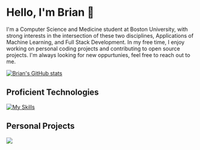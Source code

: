 # Hello, I'm Brian 👋
 I'm a Computer Science and Medicine student at Boston University, with strong interests in the intersection of these two disciplines, Applications of Machine Learning, and Full Stack Development. In my free time, I enjoy working on personal coding projects and contributing to open source projects. I'm always looking for new oppurtunies, feel free to reach out to me.
 
[![Brian's GitHub stats](https://github-readme-stats.vercel.app/api?username=b-tao&count_private=true&hide=issues&include_all_commits=true&custom_title=Total+Contributions&show_icons=true&theme=radical)](https://github.com/anuraghazra/github-readme-stats)



## Proficient Technologies
[![My Skills](https://skillicons.dev/icons?i=py,java,c,react,threejs,r,js,selenium,tailwind,matlab,bash,git,docker,tensorflow,prisma,netlify,mongodb,aws&perline=9)](https://skillicons.dev)

## Personal Projects

<a href="https://github.com/b-tao/X-Ray_Bone_Classifier" target="_blank">
  <img align="center" src="https://github-readme-stats.vercel.app/api/pin/?username=b-tao&repo=X-Ray_Bone_Classifier&theme=dracula" />
</a>
